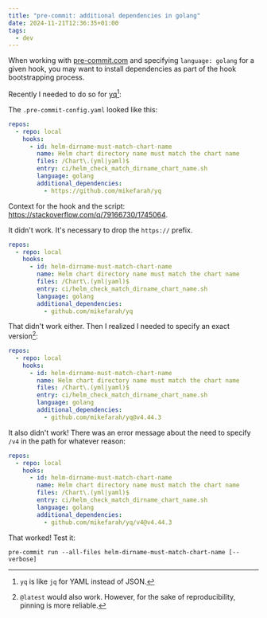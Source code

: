 ```yaml
---
title: "pre-commit: additional dependencies in golang"
date: 2024-11-21T12:36:35+01:00
tags:
  - dev
---
```


When working with [pre-commit.com](https://pre-commit.com/) and specifying
`language: golang` for a given hook, you may want to install dependencies as
part of the hook bootstrapping process.


Recently I needed to do so for [yq](https://github.com/mikefarah/yq)[^1]:

The `.pre-commit-config.yaml` looked like this:

```yaml
repos:
  - repo: local
    hooks:
      - id: helm-dirname-must-match-chart-name
        name: Helm chart directory name must match the chart name
        files: /Chart\.(yml|yaml)$
        entry: ci/helm_check_match_dirname_chart_name.sh
        language: golang
        additional_dependencies:
          - https://github.com/mikefarah/yq
```

Context for the hook and the script: https://stackoverflow.com/q/79166730/1745064.

It didn't work. It's necessary to drop the `https://` prefix.

```yaml
repos:
  - repo: local
    hooks:
      - id: helm-dirname-must-match-chart-name
        name: Helm chart directory name must match the chart name
        files: /Chart\.(yml|yaml)$
        entry: ci/helm_check_match_dirname_chart_name.sh
        language: golang
        additional_dependencies:
          - github.com/mikefarah/yq
```

That didn't work either. Then I realized I needed to specify an exact
version[^2]:

```yaml
repos:
  - repo: local
    hooks:
      - id: helm-dirname-must-match-chart-name
        name: Helm chart directory name must match the chart name
        files: /Chart\.(yml|yaml)$
        entry: ci/helm_check_match_dirname_chart_name.sh
        language: golang
        additional_dependencies:
          - github.com/mikefarah/yq@v4.44.3
```

It also didn't work! There was an error message about the need to specify `/v4`
in the path for whatever reason:

```yaml
repos:
  - repo: local
    hooks:
      - id: helm-dirname-must-match-chart-name
        name: Helm chart directory name must match the chart name
        files: /Chart\.(yml|yaml)$
        entry: ci/helm_check_match_dirname_chart_name.sh
        language: golang
        additional_dependencies:
          - github.com/mikefarah/yq/v4@v4.44.3
```

That worked! Test it:

```shell
pre-commit run --all-files helm-dirname-must-match-chart-name [--verbose]
```

[^1]: `yq` is like `jq` for YAML instead of JSON.

[^2]: `@latest` would also work. However, for the sake of reproducibility,
    pinning is more reliable.
